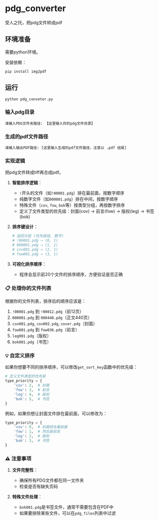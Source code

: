 # pdg_converter
受人之托，把pdg文件转成pdf

## 环境准备
需要python环境。

安装依赖：

`pip install img2pdf    `

## 运行

`python pdg_conveter.py`

### 输入pdg目录
`请输入PDG文件夹路径: 【这里输入你的pdg文件目录】`

### 生成的pdf文件路径
`请输入输出PDF路径: [这里输入生成的pdf文件路径，注意以 .pdf 结尾]         `

### 实现逻辑

把pdg文件转成tiff再合成pdf。

1. **智能排序逻辑**：
   - `!`开头的文件（如`!00001.pdg`）排在最前面，按数字顺序
   - 纯数字文件（如`000001.pdg`）排在中间，按数字顺序
   - 特殊文件（`cov`, `fow`, `bok`等）按类型分组，再按数字排序
   - 定义了文件类型的优先级：封面(cov) → 前言(fow) → 版权(leg) → 书签(bok)

2. **排序键设计**：
   ```python
   # 返回元组 (优先级组, 数字)
   # !00001.pdg → (0, 1)
   # 000001.pdg → (1, 1)
   # cov001.pdg → (2, 1)
   # fow001.pdg → (3, 1)
   ```

3. **可视化排序顺序**：
   - 程序会显示前20个文件的排序顺序，方便验证是否正确

### 📋 处理你的文件列表

根据你的文件列表，排序后的顺序应该是：
1. `!00001.pdg` 到 `!00012.pdg`（前12页）
2. `000001.pdg` 到 `000440.pdg`（正文440页）
3. `cov001.pdg`, `cov002.pdg`, `cover.pdg`（封面）
4. `fow001.pdg` 到 `fow036.pdg`（前言）
5. `leg001.pdg`（版权）
6. `bok001.pdg`（书签）

### 💡 自定义排序

如果你想要不同的排序顺序，可以修改`get_sort_key`函数中的优先级：

```python
# 定义文件类型的优先级
type_priority = {
    'cov': 2,  # 封面
    'fow': 3,  # 前言
    'leg': 4,  # 版权
    'bok': 5,  # 书签
}
```

例如，如果你想让封面文件排在最前面，可以修改为：
```python
type_priority = {
    'cov': 0,  # 封面排在最前面
    'fow': 1,  # 然后是前言
    'leg': 2,  # 版权
    'bok': 3,  # 书签
}
```

### ⚠️ 注意事项

1. **文件完整性**：
   - 确保所有PDG文件都在同一文件夹
   - 检查是否有缺失页码

2. **特殊文件处理**：
   - `bok001.pdg`是书签文件，通常不需要包含在PDF中
   - 如果要排除某些文件，可以在`pdg_files`列表中过滤


